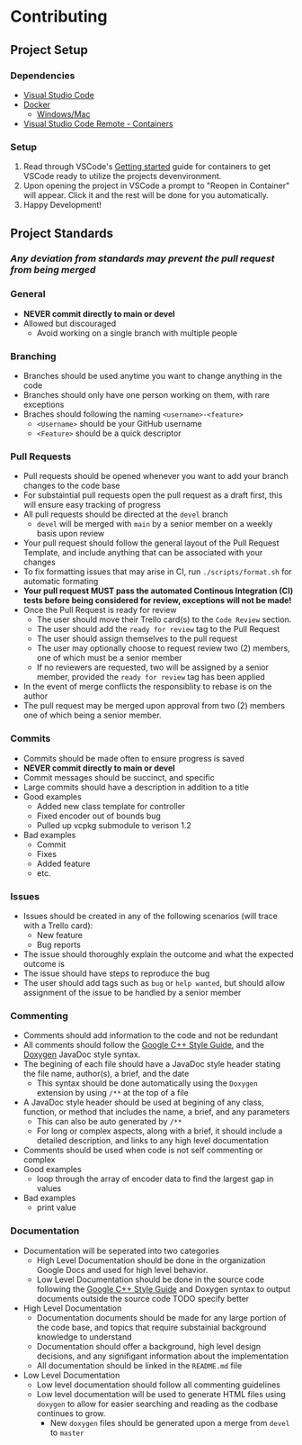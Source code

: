 # Contributing

## Project Setup

### Dependencies

* [Visual Studio Code](https://code.visualstudio.com/)
* [Docker](https://www.docker.com/)
  * [Windows/Mac](https://www.docker.com/products/docker-desktop/)
* [Visual Studio Code Remote - Containers](https://marketplace.visualstudio.com/items?itemName=ms-vscode-remote.remote-containers)

### Setup

1. Read through VSCode's [Getting started](https://code.visualstudio.com/docs/remote/containers#_getting-started) guide for containers to get VSCode ready to utilize the projects devenvironment.
2. Upon opening the project in VSCode a prompt to "Reopen in Container" will appear. Click it and the rest will be done for you automatically.
3. Happy Development!

## Project Standards

### *Any deviation from standards may prevent the pull request from being merged*

### General

* **NEVER commit directly to main or devel**
* Allowed but discouraged
  * Avoid working on a single branch with multiple people

### Branching

* Branches should be used anytime you want to change anything in the code
* Branches should only have one person working on them, with rare exceptions
* Braches should following the naming `<username>-<feature>`
  * `<Username>` should be your GitHub username
  * `<Feature>` should be a quick descriptor

### Pull Requests

* Pull requests should be opened whenever you want to add your branch changes to the code base
* For substaintial pull requests open the pull request as a draft first, this will ensure easy tracking of progress
* All pull requests should be directed at the `devel` branch
  * `devel` will be merged with `main` by a senior member on a weekly basis upon review
* Your pull request should follow the general layout of the Pull Request Template, and include anything that can be associated with your changes
* To fix formatting issues that may arise in CI, run `./scripts/format.sh` for automatic formating
* **Your pull request MUST pass the automated Continous Integration (CI) tests before being considered for review, exceptions will not be made!**
* Once the Pull Request is ready for review
  * The user should move their Trello card(s) to the `Code Review` section.
  * The user should add the `ready for review` tag to the Pull Request
  * The user should assign themselves to the pull request
  * The user may optionally choose to request review two (2) members, one of which must be a senior member
  * If no reviewers are requested, two will be assigned by a senior member, provided the `ready for review` tag has been applied
* In the event of merge conflicts the responsiblity to rebase is on the author
* The pull request may be merged upon approval from two (2) members one of which being a senior member.

### Commits

* Commits should be made often to ensure progress is saved
* **NEVER commit directly to main or devel**
* Commit messages should be succinct, and specific
* Large commits should have a description in addition to a title
* Good examples
  * Added new class template for controller
  * Fixed encoder out of bounds bug
  * Pulled up vcpkg submodule to verison 1.2
* Bad examples
  * Commit
  * Fixes
  * Added feature
  * etc.

### Issues

* Issues should be created in any of the following scenarios (will trace with a Trello card):
  * New feature
  * Bug reports
* The issue should thoroughly explain the outcome and what the expected outcome is
* The issue should have steps to reproduce the bug
* The user should add tags such as `bug` or `help wanted`, but should allow assignment of the issue to be handled by a senior member

### Commenting

* Comments should add information to the code and not be redundant
* All comments should follow the [Google C++ Style Guide](https://google.github.io/styleguide/cppguide.html), and the [Doxygen](https://www.doxygen.nl/manual/docblocks.html) JavaDoc style syntax.
* The begining of each file should have a JavaDoc style header stating the file name, author(s), a brief, and the date
  * This syntax should be done automatically using the `Doxygen` extension by using `/**` at the top of a file
* A JavaDoc style header should be used at begining of any class, function, or method that includes the name, a brief, and any parameters
  * This can also be auto generated by `/**`
  * For long or complex aspects, along with a brief, it should include a detailed description, and links to any high level documentation
* Comments should be used when code is not self commenting or complex
* Good examples
  * loop through the array of encoder data to find the largest gap in values
* Bad examples
  * print value

### Documentation

* Documentation will be seperated into two categories
    * High Level Documentation should be done in the organization Google Docs and used for high level behavior.
    * Low Level Documentation should be done in the source code following the [Google C++ Style Guide](https://google.github.io/styleguide/cppguide.html) and Doxygen syntax to output documents outside the source code TODO specify better
* High Level Documentation
    * Documentation documents should be made for any large portion of the code base, and topics that require substainial background knowledge to understand
    * Documentation should offer a background, high level design decisions, and any signifigant information about the implementation
    * All documentation should be linked in the `README.md` file
* Low Level Documentation
    * Low level documentation should follow all commenting guidelines
    * Low level documentation will be used to generate HTML files using `doxygen` to allow for easier searching and reading as the codbase continues to grow.
      * New `doxygen` files should be generated upon a merge from `devel` to `master`
